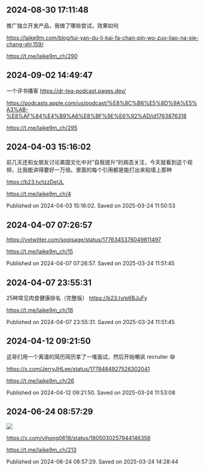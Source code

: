 
## 2024-08-30 17:11:48

推广独立开发产品，我做了哪些尝试，效果如何

https://laike9m.com/blog/tui-yan-du-li-kai-fa-chan-pin-wo-zuo-liao-na-xie-chang-shi,159/

https://t.me/laike9m_ch/290

## 2024-09-02 14:49:47

一个评书播客
https://dr-tea-podcast.pages.dev/

https://podcasts.apple.com/us/podcast/%E8%8C%B6%E5%8D%9A%E5%A3%AB-%E8%AF%84%E4%B9%A6%E8%BF%9E%E6%92%AD/id1763876318

https://t.me/laike9m_ch/295

## 2024-04-03 15:16:02


前几天还和女朋友讨论美国文化中对“自我提升”的病态关注，今天就看到这个视频，比我能讲得要好一万倍。里面的每个引用都是能打出来贴墙上那种

https://b23.tv/tzzDeUL

https://t.me/laike9m_ch/4

Published on 2024-04-03 15:16:02. Saved on 2025-03-24 11:50:53

## 2024-04-07 07:26:57


https://vxtwitter.com/sogisage/status/1776345376049811497

https://t.me/laike9m_ch/15

Published on 2024-04-07 07:26:57. Saved on 2025-03-24 11:51:45

## 2024-04-07 23:55:31


25种常见肉食健康排名（完整版） https://b23.tv/p6BJuFy

https://t.me/laike9m_ch/16

Published on 2024-04-07 23:55:31. Saved on 2025-03-24 11:51:45

## 2024-04-12 09:21:50


这哥们用一个离谱的简历简历拿了一堆面试，然后开始嘲讽 recruiter 😅

https://x.com/JerryJHLee/status/1778484927526302041

https://t.me/laike9m_ch/26

Published on 2024-04-12 09:21:50. Saved on 2025-03-24 11:53:08

## 2024-06-24 08:57:29
![](assets/laike9m_ch/20250324_142843_508724.jpg) 

https://x.com/yihong0618/status/1805030257944146358

https://t.me/laike9m_ch/213

Published on 2024-06-24 08:57:29. Saved on 2025-03-24 14:28:44
